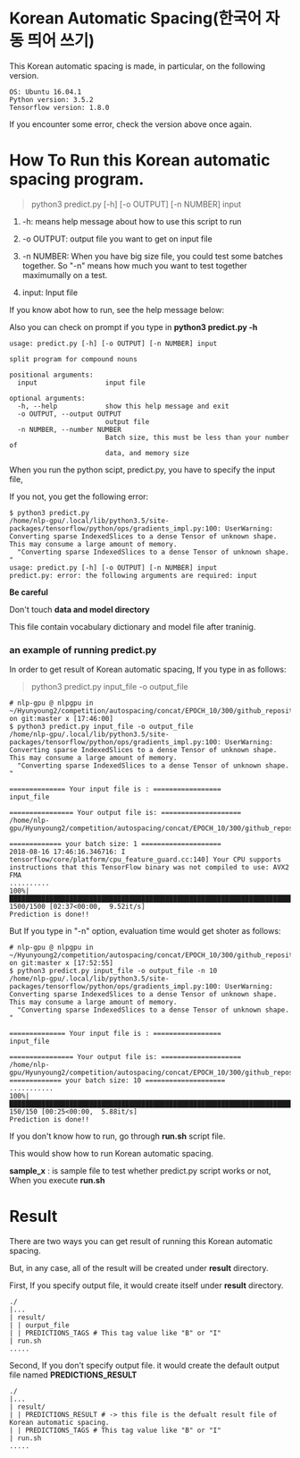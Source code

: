 # Korean Automatic Spacing(한국어 자동 띄어 쓰기)
 
This Korean automatic spacing is made, in particular, on the following version.

```
OS: Ubuntu 16.04.1
Python version: 3.5.2
Tensorflow version: 1.8.0
```

If you encounter some error, check the version above once again. 

# How To Run this Korean automatic spacing program.

> python3 predict.py [-h] [-o OUTPUT] [-n NUMBER] input

1. -h: means help message about how to use this script to run 

2. -o  OUTPUT: output file you want to get on input file 

3. -n NUMBER: When you have big size file, you could test some batches together. 
           So "-n" means how much you want to test together maximumally on a test.

4. input: Input file

If you know abot how to run, see the help message below:

Also you can check on prompt if you type in **python3 predict.py -h**

```
usage: predict.py [-h] [-o OUTPUT] [-n NUMBER] input

split program for compound nouns

positional arguments:
  input                 input file

optional arguments:
  -h, --help            show this help message and exit
  -o OUTPUT, --output OUTPUT
                        output file
  -n NUMBER, --number NUMBER
                        Batch size, this must be less than your number of
                        data, and memory size
```

When you run the python scipt, predict.py, you have to specify the input file, 

If you not, you get the following error:

```shell
$ python3 predict.py 
/home/nlp-gpu/.local/lib/python3.5/site-packages/tensorflow/python/ops/gradients_impl.py:100: UserWarning: Converting sparse IndexedSlices to a dense Tensor of unknown shape. This may consume a large amount of memory.
  "Converting sparse IndexedSlices to a dense Tensor of unknown shape. "
usage: predict.py [-h] [-o OUTPUT] [-n NUMBER] input
predict.py: error: the following arguments are required: input
```
**Be careful**

Don't touch **data and model directory**

This file contain vocabulary dictionary and model file after traninig. 

### an example of running predict.py

In order to get result of Korean automatic spacing, If you type in as follows:

> python3 predict.py input_file -o output_file

````shell
# nlp-gpu @ nlpgpu in ~/Hyunyoung2/competition/autospacing/concat/EPOCH_10/300/github_repository_for_competition/Hyunyoung2_Korean_Automatic_Spacing on git:master x [17:46:00] 
$ python3 predict.py input_file -o output_file
/home/nlp-gpu/.local/lib/python3.5/site-packages/tensorflow/python/ops/gradients_impl.py:100: UserWarning: Converting sparse IndexedSlices to a dense Tensor of unknown shape. This may consume a large amount of memory.
  "Converting sparse IndexedSlices to a dense Tensor of unknown shape. "

============== Your input file is : =================
input_file

================ Your output file is: ====================
/home/nlp-gpu/Hyunyoung2/competition/autospacing/concat/EPOCH_10/300/github_repository_for_competition/Hyunyoung2_Korean_Automatic_Spacing/result/output_file

============= your batch size: 1 ====================
2018-08-16 17:46:16.346716: I tensorflow/core/platform/cpu_feature_guard.cc:140] Your CPU supports instructions that this TensorFlow binary was not compiled to use: AVX2 FMA
..........
100%|██████████████████████████████████████████████████████████████████████████████████████████████████████████████| 1500/1500 [02:37<00:00,  9.52it/s]
Prediction is done!!
````

But If you type in "-n" option, evaluation time would get shoter as follows: 

```
# nlp-gpu @ nlpgpu in ~/Hyunyoung2/competition/autospacing/concat/EPOCH_10/300/github_repository_for_competition/Hyunyoung2_Korean_Automatic_Spacing on git:master x [17:52:55] 
$ python3 predict.py input_file -o output_file -n 10
/home/nlp-gpu/.local/lib/python3.5/site-packages/tensorflow/python/ops/gradients_impl.py:100: UserWarning: Converting sparse IndexedSlices to a dense Tensor of unknown shape. This may consume a large amount of memory.
  "Converting sparse IndexedSlices to a dense Tensor of unknown shape. "

============== Your input file is : =================
input_file

================ Your output file is: ====================
/home/nlp-gpu/Hyunyoung2/competition/autospacing/concat/EPOCH_10/300/github_repository_for_competition/Hyunyoung2_Korean_Automatic_Spacing/result/output_file 
============= your batch size: 10 ====================
...........
100%|████████████████████████████████████████████████████████████████████████████████████████████████████████████████| 150/150 [00:25<00:00,  5.88it/s]
Prediction is done!!
```

If you don't know how to run, go through **run.sh** script file. 

This would show how to run Korean automatic spacing. 

**sample_x** : is sample file to test whether predict.py script works or not,  When you execute **run.sh** 

# Result

There are two ways you can get result of running this Korean automatic spacing. 

But, in any case, all of the result will be created under **result** directory. 

First, If you specify output file, it would create itself under **result** directory.

```shell
./
|...
| result/
| | ourput_file
| | PREDICTIONS_TAGS # This tag value like "B" or "I"
| run.sh
.....
```

Second, If you don't specify output file. it would create the default output file named **PREDICTIONS_RESULT**

```shell
./
|...
| result/
| | PREDICTIONS_RESULT # -> this file is the defualt result file of Korean automatic spacing. 
| | PREDICTIONS_TAGS # This tag value like "B" or "I"
| run.sh
.....
```

